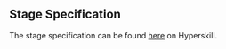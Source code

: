 ## Stage Specification

The stage specification can be found [here](https://hyperskill.org/projects/176/stages/906/implement) on Hyperskill.